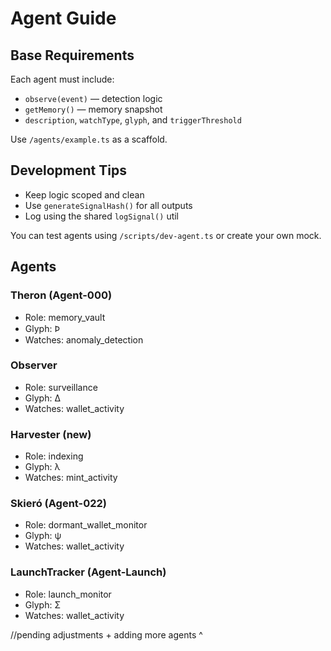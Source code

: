 # Agent Guide

## Base Requirements
Each agent must include:
- `observe(event)` — detection logic
- `getMemory()` — memory snapshot
- `description`, `watchType`, `glyph`, and `triggerThreshold`

Use `/agents/example.ts` as a scaffold.

## Development Tips
- Keep logic scoped and clean
- Use `generateSignalHash()` for all outputs
- Log using the shared `logSignal()` util

You can test agents using `/scripts/dev-agent.ts` or create your own mock.

## Agents

### Theron (Agent-000)
- Role: memory_vault  
- Glyph: Ϸ  
- Watches: anomaly_detection  

### Observer
- Role: surveillance  
- Glyph: Δ  
- Watches: wallet_activity  

### Harvester (new)
- Role: indexing  
- Glyph: λ  
- Watches: mint_activity  

### Skieró (Agent-022)
- Role: dormant_wallet_monitor
- Glyph: ψ
- Watches: wallet_activity

### LaunchTracker (Agent-Launch)
- Role: launch_monitor
- Glyph: Σ
- Watches: wallet_activity

//pending adjustments + adding more agents ^
